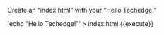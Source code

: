 Create an “index.html” with your “Hello Techedge!”

'echo "Hello Techedge!"' > index.html {{execute}}